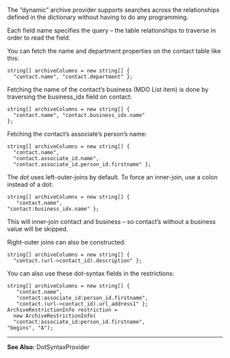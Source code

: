 <properties date="2016-05-10"
SortOrder="55"
/>

The ”dynamic” archive provider supports searches across the relationships defined in the dictionary without having to do any programming.

Each field name specifies the query – the table relationships to traverse in order to read the field.

You can fetch the name and department properties on the contact table like this:

```
string[] archiveColumns = new string[] { 
  "contact.name", "contact.department" };
```

 

Fetching the name of the contact’s business (MDO List item) is done by traversing the business\_idx field on contact:

```
string[] archiveColumns = new string[] { 
  "contact.name", "contact.business_idx.name"
};
```

 

Fetching the contact’s associate’s person’s name:

```
string[] archiveColumns = new string[] { 
  "contact.name",
  "contact.associate_id.name",
  "contact.associate_id.person_id.firstname" };
```

 

The dot uses left-outer-joins by default. To force an inner-join, use a colon instead of a dot:

```
string[] archiveColumns = new string[] { 
   "contact.name",
"contact:business_idx.name" };
```

This will inner-join contact and business – so contact’s without a business value will be skipped.

 

Right-outer joins can also be constructed:

```
string[] archiveColumns = new string[] { 
  "contact.(url->contact_id).description" };
```

 

You can also use these dot-syntax fields in the restrictions:

```
string[] archiveColumns = new string[] { 
   "contact.name", 
   "contact:associate_id:person_id.firstname", 
   "contact.(url->contact_id).url_address1" };
ArchiveRestrictionInfo restriction = 
  new ArchiveRestrictionInfo(
  "contact:associate_id:person_id.firstname",
"begins", "A");
```

 

------------------------------------------------------------------------

**See Also:** DotSyntaxProvider
